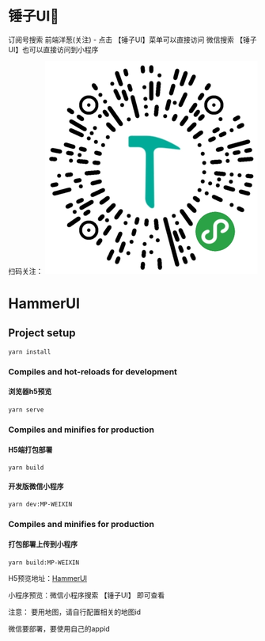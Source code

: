 # 锤子UI🔨

订阅号搜索 前端洋葱(关注) - 点击 【锤子UI】菜单可以直接访问
微信搜索 【锤子UI】也可以直接访问到小程序

扫码关注：
![Image](./src/static/images/mine/wx.png)

# HammerUI

## Project setup
```
yarn install
```

### Compiles and hot-reloads for development
#### 浏览器h5预览
```
yarn serve
```

### Compiles and minifies for production
#### H5端打包部署
```
yarn build
```
#### 开发版微信小程序
```
yarn dev:MP-WEIXIN
```

### Compiles and minifies for production
#### 打包部署上传到小程序
```
yarn build:MP-WEIXIN
```

H5预览地址：[HammerUI](https://algate.github.io/HammerUI/)

小程序预览：微信小程序搜索 【锤子UI】 即可查看

注意：
要用地图，请自行配置相关的地图id

微信要部署，要使用自己的appid

